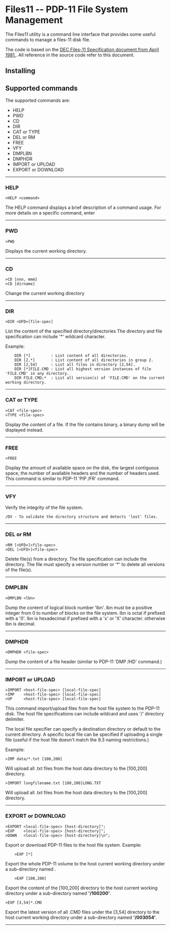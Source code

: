 # Files11 -- PDP-11 File System Management

The Files11 utility is a command line interface that provides some useful commands to manage a files-11 disk file.

The code is based on the [DEC Files-11 Specification document from April 1981.](http://www.bitsavers.org/pdf/dec/pdp11/rsx11m_s/Files-11_ODS-1_Spec_Apr81.pdf). All reference in the source code refer to this document.


## Installing



## Supported commands

The supported commands are:

* HELP
* PWD
* CD
* DIR
* CAT or TYPE
* DEL or RM
* FREE
* VFY
* DMPLBN
* DMPHDR
* IMPORT or UPLOAD
* EXPORT or DOWNLOAD

---
### HELP

```
>HELP <command>
```
The HELP command displays a brief description of a command usage.
For more details on a specific command, enter

---
### PWD

```
>PWD
```
Displays the current working directory.

---
### CD

```
>CD [nnn, mmm]
>CD [dirname]
```
Change the current working directory

---
### DIR

```
>DIR <UFD>[file-spec]
```
List the content of the specified directory/directories
The directory and file specification can include '*' wildcard character.

Example: 
```
    DIR [*]         : List content of all directories.
    DIR [2,*]       : List content of all directories in group 2.
    DIR [2,54]      : List all files in directory [2,54].
    DIR [*]FILE.CMD : List all highest version instances of file 'FILE.CMD' in any directory.
    DIR FILE.CMD;*  : List all version(s) of 'FILE.CMD' on the current working directory.
```

---
### CAT or TYPE

```
>CAT <file-spec>
>TYPE <file-spec>
```
Display the content of a file.
If the file contains binary, a binary dump will be displayed instead.

---
### FREE

```
>FREE
```

Display the amount of available space on the disk, the largest contiguous space,
the number of available headers and the number of headers used.
This command is similar to PDP-11 'PIP /FR' command.

---
### VFY

Verify the integrity of the file system.

    /DV - To validate the directory structure and detects 'lost' files.

---
### DEL or RM

```
>RM [<UFD>]<file-spec>
>DEL [<UFD>]<file-spec>
```
Delete file(s) from a directory. The file specification can include the directory.
The file must specify a version number or '*' to delete all versions of the file(s).

---
### DMPLBN

```
>DMPLBN <lbn>
```
Dump the content of logical block number 'lbn'.
lbn must be a positive integer from 0 to number of blocks on the file system.
lbn is octal if prefixed with a '0'.
lbn is hexadecimal if prefixed with a 'x' or 'X' character.
otherwise lbn is decimal.

---
### DMPHDR

```
>DMPHDR <file-spec>
```

Dump the content of a file header (similar to PDP-11 'DMP /HD' command.)

---
### IMPORT or UPLOAD

```
>IMPORT <host-file-spec> [local-file-spec]
>IMP    <host-file-spec> [local-file-spec]
>UP     <host-file-spec> [local-file-spec]
```
This command import/upload files from the host file system to the PDP-11 disk.
The host file specifications can include wildcard and uses '/' directory delimiter.

The local file specifier can specify a destination directory or default to the current directory.
A specific local file can be specified if uploading a single file (useful if the host file doesn't
match the 9.3 naming restrictions.)

Example: 
```
>IMP data/*.txt [100,200]
```
Will upload all .txt files from the host data directory to the [100,200] directory.
```
>IMPORT longfilename.txt [100,200]LONG.TXT
```
Will upload all .txt files from the host data directory to the [100,200] directory.

---
### EXPORT or DOWNLOAD

```
>EXPORT <local-file-spec> [host-directory]";
>EXP    <local-file-spec> [host-directory]";
>DOWN   <local-file-spec> [host-directory]\n";
```
Export or download PDP-11 files to the host file system.
Example: 
```
    >EXP [*]
```
Export the whole PDP-11 volume to the host current working directory under a sub-directory named **<volume-name>**.

```
    >EXP [100,200]
```
Export the content of the [100,200] directory to the host current working directory under a sub-directory named **'<volume-name>/100200'**.

```
>EXP [3,54]*.CMD
```
Export the latest version of all .CMD files under the [3,54] directory to the host current working directory under a sub-directory named **'<volume-name>/003054'**.

---